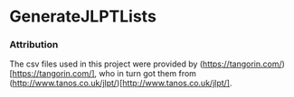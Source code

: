 # GenerateJLPTLists

### Attribution
The csv files used in this project were provided by (https://tangorin.com/)[https://tangorin.com/], who in turn got them from (http://www.tanos.co.uk/jlpt/)[http://www.tanos.co.uk/jlpt/].